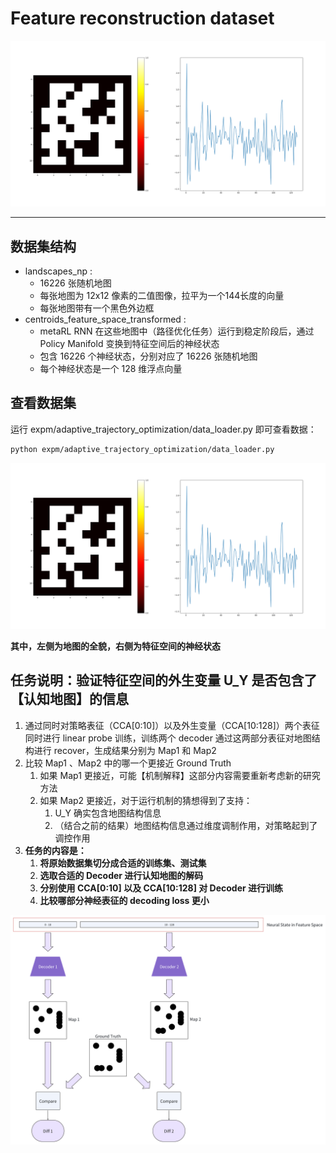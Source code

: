 # Feature reconstruction dataset

![](./docs/1.png)

----



## 数据集结构



* landscapes_np : 
  * 16226 张随机地图
  * 每张地图为 12x12 像素的二值图像，拉平为一个144长度的向量
  * 每张地图带有一个黑色外边框
* centroids_feature_space_transformed :
  * metaRL RNN 在这些地图中（路径优化任务）运行到稳定阶段后，通过 Policy Manifold 变换到特征空间后的神经状态
  * 包含 16226 个神经状态，分别对应了 16226 张随机地图
  * 每个神经状态是一个 128 维浮点向量



## 查看数据集



运行 expm/adaptive_trajectory_optimization/data_loader.py 即可查看数据：

```bash
python expm/adaptive_trajectory_optimization/data_loader.py
```

![](./docs/1.png)

**其中，左侧为地图的全貌，右侧为特征空间的神经状态**





## 任务说明：验证特征空间的外生变量 U_Y 是否包含了【认知地图】的信息



1. 通过同时对策略表征（CCA[0:10]）以及外生变量（CCA[10:128]）两个表征同时进行 linear probe 训练，训练两个 decoder 通过这两部分表征对地图结构进行 recover，生成结果分别为 Map1 和 Map2
2. 比较 Map1 、Map2 中的哪一个更接近 Ground Truth
   1. 如果 Map1 更接近，可能【机制解释】这部分内容需要重新考虑新的研究方法
   2. 如果 Map2 更接近，对于运行机制的猜想得到了支持：
      1. U_Y 确实包含地图结构信息
      2. （结合之前的结果）地图结构信息通过维度调制作用，对策略起到了调控作用
3. **任务的内容是：**
   1. **将原始数据集切分成合适的训练集、测试集**
   2. **选取合适的 Decoder 进行认知地图的解码**
   3. **分别使用 CCA[0:10] 以及 CCA[10:128] 对 Decoder 进行训练**
   4. **比较哪部分神经表征的 decoding loss 更小**


![](./docs/2.png)

























